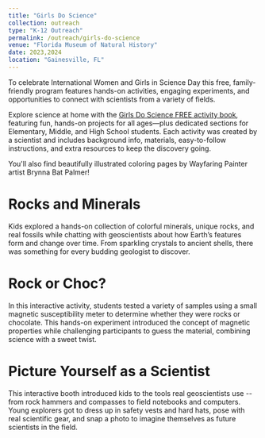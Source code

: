 ```yaml
---
title: "Girls Do Science"
collection: outreach
type: "K-12 Outreach"
permalink: /outreach/girls-do-science
venue: "Florida Museum of Natural History"
date: 2023,2024
location: "Gainesville, FL"
---
```


To celebrate International Women and Girls in Science Day this free, family-friendly program features hands-on activities, engaging experiments, and opportunities to connect with scientists from a variety of fields. 

Explore science at home with the [Girls Do Science FREE activity book](https://www.floridamuseum.ufl.edu/wp-content/uploads/sites/36/2021/01/2020-NEA-BigRead-Girls-Do-Science-Activity-Book-lowres.pdf), featuring fun, hands-on projects for all ages—plus dedicated sections for Elementary, Middle, and High School students. Each activity was created by a scientist and includes background info, materials, easy-to-follow instructions, and extra resources to keep the discovery going.

You'll also find beautifully illustrated coloring pages by Wayfaring Painter artist Brynna Bat Palmer!

Rocks and Minerals
======
Kids explored a hands-on collection of colorful minerals, unique rocks, and real fossils while chatting with geoscientists about how Earth’s features form and change over time. From sparkling crystals to ancient shells, there was something for every budding geologist to discover.

Rock or Choc?
======
In this interactive activity, students tested a variety of samples using a small magnetic susceptibility meter to determine whether they were rocks or chocolate. This hands-on experiment introduced the concept of magnetic properties while challenging participants to guess the material, combining science with a sweet twist.

Picture Yourself as a Scientist
======
This interactive booth introduced kids to the tools real geoscientists use -- from rock hammers and compasses to field notebooks and computers. Young explorers got to dress up in safety vests and hard hats, pose with real scientific gear, and snap a photo to imagine themselves as future scientists in the field.

